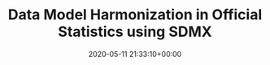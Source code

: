 ---
advisors: []
authors:
- David Matic
categories: []
date: '2020-05-11 21:33:10+00:00'
external_link: ''
image:
  caption: ''
  focal_point: ''
  preview_only: false
slides: ''
summary: ''
tags:
- Ongoing
title: Data Model Harmonization in Official Statistics using SDMX
url_code: ''
url_pdf: ''
url_slides: ''
url_video: ''
---